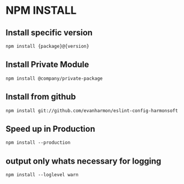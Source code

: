 # NPM INSTALL

## Install specific version
`npm install {package}@{version}`

## Install Private Module
`npm install @company/private-package`

## Install from github
`npm install git://github.com/evanharmon/eslint-config-harmonsoft`

## Speed up in Production
`npm install --production`

## output only whats necessary for logging
`npm install --loglevel warn`
